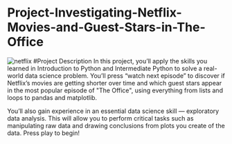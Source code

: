 # Project-Investigating-Netflix-Movies-and-Guest-Stars-in-The-Office
![netflix](https://user-images.githubusercontent.com/90421922/202237824-29df005a-64ea-4729-8993-8329b60f817f.jpg)
#Project Description
In this project, you’ll apply the skills you learned in Introduction to Python and Intermediate Python to solve a real-world data science problem. You’ll press “watch next episode” to discover if Netflix’s movies are getting shorter over time and which guest stars appear in the most popular episode of "The Office", using everything from lists and loops to pandas and matplotlib.

You’ll also gain experience in an essential data science skill — exploratory data analysis. This will allow you to perform critical tasks such as manipulating raw data and drawing conclusions from plots you create of the data. Press play to begin!

